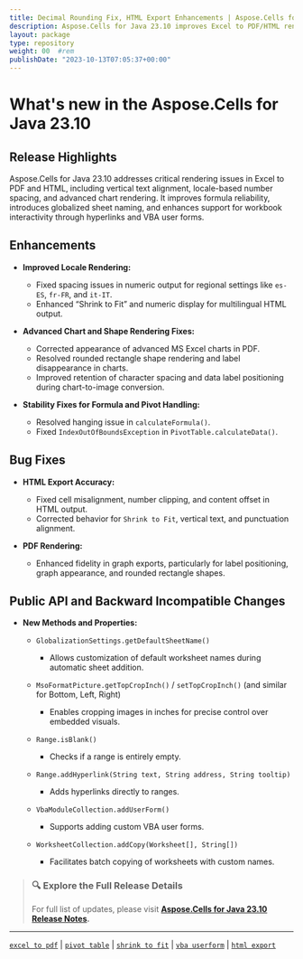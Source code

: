 ```yaml
---
title: Decimal Rounding Fix, HTML Export Enhancements | Aspose.Cells for Java 23.10
description: Aspose.Cells for Java 23.10 improves Excel to PDF/HTML rendering, resolves decimal locale issues, and introduces new APIs for hyperlinks, sheet name globalization, and VBA user forms.
layout: package
type: repository
weight: 00	#rem
publishDate: "2023-10-13T07:05:37+00:00"
---
```


# What's new in the Aspose.Cells for Java 23.10

## Release Highlights

Aspose.Cells for Java 23.10 addresses critical rendering issues in Excel to PDF and HTML, including vertical text alignment, locale-based number spacing, and advanced chart rendering. It improves formula reliability, introduces globalized sheet naming, and enhances support for workbook interactivity through hyperlinks and VBA user forms.

## Enhancements

- **Improved Locale Rendering:**
  - Fixed spacing issues in numeric output for regional settings like `es-ES`, `fr-FR`, and `it-IT`.
  - Enhanced “Shrink to Fit” and numeric display for multilingual HTML output.

- **Advanced Chart and Shape Rendering Fixes:**
  - Corrected appearance of advanced MS Excel charts in PDF.
  - Resolved rounded rectangle shape rendering and label disappearance in charts.
  - Improved retention of character spacing and data label positioning during chart-to-image conversion.

- **Stability Fixes for Formula and Pivot Handling:**
  - Resolved hanging issue in `calculateFormula()`.
  - Fixed `IndexOutOfBoundsException` in `PivotTable.calculateData()`.

## Bug Fixes

- **HTML Export Accuracy:**
  - Fixed cell misalignment, number clipping, and content offset in HTML output.
  - Corrected behavior for `Shrink to Fit`, vertical text, and punctuation alignment.

- **PDF Rendering:**
  - Enhanced fidelity in graph exports, particularly for label positioning, graph appearance, and rounded rectangle shapes.

## Public API and Backward Incompatible Changes

- **New Methods and Properties:**
  - `GlobalizationSettings.getDefaultSheetName()`  
    - Allows customization of default worksheet names during automatic sheet addition.

  - `MsoFormatPicture.getTopCropInch()` / `setTopCropInch()` (and similar for Bottom, Left, Right)  
    - Enables cropping images in inches for precise control over embedded visuals.

  - `Range.isBlank()`  
    - Checks if a range is entirely empty.

  - `Range.addHyperlink(String text, String address, String tooltip)`  
    - Adds hyperlinks directly to ranges.

  - `VbaModuleCollection.addUserForm()`  
    - Supports adding custom VBA user forms.

  - `WorksheetCollection.addCopy(Worksheet[], String[])`  
    - Facilitates batch copying of worksheets with custom names.

> ### 🔍 Explore the Full Release Details
>
> For full list of updates, please visit **[Aspose.Cells for Java 23.10 Release Notes](https://releases.aspose.com/cells/java/release-notes/2023/aspose-cells-for-java-23-10-release-notes/).**

---

[`excel to pdf`](https://search.aspose.com/q/excel-to-pdf.html) | [`pivot table`](https://search.aspose.com/q/pivot-table.html) | [`shrink to fit`](https://search.aspose.com/q/shrink-to-fit.html) | [`vba userform`](https://search.aspose.com/q/vba-userform.html) | [`html export`](https://search.aspose.com/q/html-export.html)
